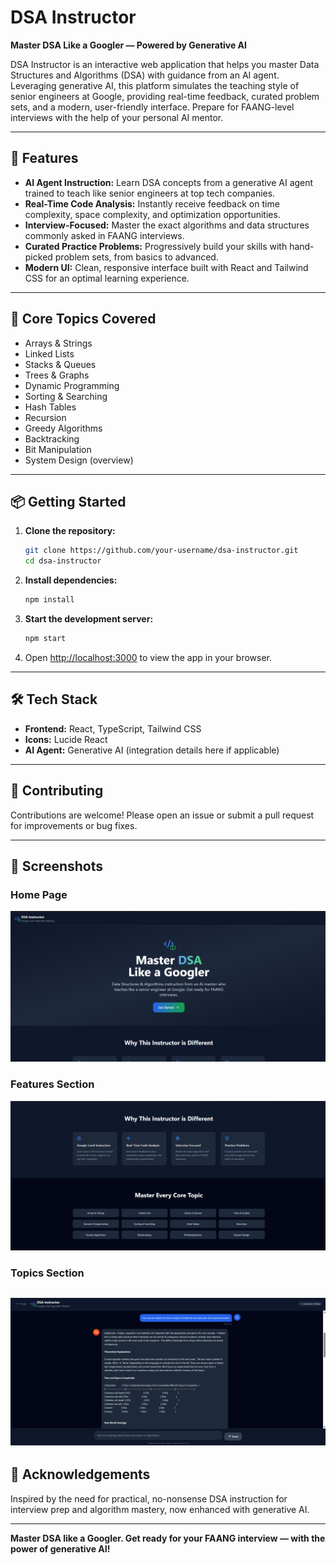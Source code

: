 # DSA Instructor

**Master DSA Like a Googler — Powered by Generative AI**

DSA Instructor is an interactive web application that helps you master Data Structures and Algorithms (DSA) with guidance from an AI agent. Leveraging generative AI, this platform simulates the teaching style of senior engineers at Google, providing real-time feedback, curated problem sets, and a modern, user-friendly interface. Prepare for FAANG-level interviews with the help of your personal AI mentor.

---

## 🚀 Features

- **AI Agent Instruction:** Learn DSA concepts from a generative AI agent trained to teach like senior engineers at top tech companies.
- **Real-Time Code Analysis:** Instantly receive feedback on time complexity, space complexity, and optimization opportunities.
- **Interview-Focused:** Master the exact algorithms and data structures commonly asked in FAANG interviews.
- **Curated Practice Problems:** Progressively build your skills with hand-picked problem sets, from basics to advanced.
- **Modern UI:** Clean, responsive interface built with React and Tailwind CSS for an optimal learning experience.

---

## 🧠 Core Topics Covered

- Arrays & Strings
- Linked Lists
- Stacks & Queues
- Trees & Graphs
- Dynamic Programming
- Sorting & Searching
- Hash Tables
- Recursion
- Greedy Algorithms
- Backtracking
- Bit Manipulation
- System Design (overview)

---

## 📦 Getting Started

1. **Clone the repository:**
   ```sh
   git clone https://github.com/your-username/dsa-instructor.git
   cd dsa-instructor
   ```

2. **Install dependencies:**
   ```sh
   npm install
   ```

3. **Start the development server:**
   ```sh
   npm start
   ```

4. Open [http://localhost:3000](http://localhost:3000) to view the app in your browser.

---

## 🛠️ Tech Stack

- **Frontend:** React, TypeScript, Tailwind CSS
- **Icons:** Lucide React
- **AI Agent:** Generative AI (integration details here if applicable)

---

## 🤝 Contributing

Contributions are welcome! Please open an issue or submit a pull request for improvements or bug fixes.

---

## 📸 Screenshots

### Home Page
![Home Page](ds1.png)

### Features Section
![Features](dsa2.png)

### Topics Section
![Topics](ds3.png)
---

## 🙏 Acknowledgements

Inspired by the need for practical, no-nonsense DSA instruction for interview prep and algorithm mastery, now enhanced with generative AI.

---

**Master DSA like a Googler. Get ready for your FAANG interview — with the power of generative AI!**
